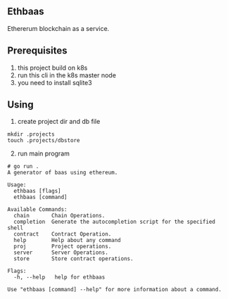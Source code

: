 ## Ethbaas
Ethererum blockchain as a service.

## Prerequisites
1. this project build on k8s
2. run this cli in the k8s master node
3. you need to install sqlite3

## Using
1. create project dir and db file
```
mkdir .projects
touch .projects/dbstore
```

2. run main program
```
# go run .
A generator of baas using ethereum.

Usage:
  ethbaas [flags]
  ethbaas [command]

Available Commands:
  chain       Chain Operations.
  completion  Generate the autocompletion script for the specified shell
  contract    Contract Operation.
  help        Help about any command
  proj        Project operations.
  server      Server Operations.
  store       Store contract operations.

Flags:
  -h, --help   help for ethbaas

Use "ethbaas [command] --help" for more information about a command.

```

